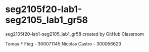 # seg2105f20-lab1-seg2105_lab1_gr58
seg2105f20-lab1-seg2105_lab1_gr58 created by GitHub Classroom

Tomas F Fieg - 300071145
Nicolas Castro - 300056623
